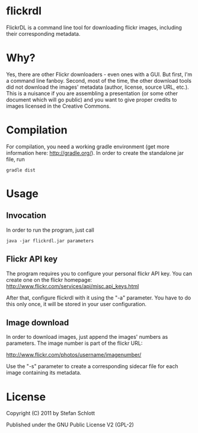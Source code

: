 flickrdl
========

FlickrDL is a command line tool for downloading flickr images, including their corresponding metadata.


Why?
=====

Yes, there are other Flickr downloaders - even ones with a GUI. But first,
I'm a command line fanboy. Second, most of the time, the other download
tools did not download the images' metadata (author, license, source URL, etc.).
This is a nuisance if you are assembling a presentation (or some other
document which will go public) and you want to give proper credits to images
licensed in the Creative Commons.


Compilation
===========

For compilation, you need a working gradle environment (get more information here: http://gradle.org/).
In order to create the standalone jar file, run

    gradle dist


Usage
=====

Invocation
----------

In order to run the program, just call

    java -jar flickrdl.jar parameters


Flickr API key
--------------

The program requires you to configure your personal flickr API key. You can
create one on the flickr homepage: http://www.flickr.com/services/api/misc.api_keys.html

After that, configure flickrdl with it using the "-a" parameter.
You have to do this only once, it will be stored in your user configuration.


Image download
--------------

In order to download images, just append the images' numbers as parameters.
The image number is part of the flickr URL:

http://www.flickr.com/photos/username/imagenumber/

Use the "-s" parameter to create a corresponding sidecar file for each image
containing its metadata.


License
=======

Copyright (C) 2011 by Stefan Schlott

Published under the GNU Public License V2 (GPL-2)
